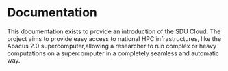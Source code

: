 # Documentation
This documentation exists to provide an introduction of the SDU Cloud. The project aims to provide easy access to national HPC infrastructures, like the Abacus 2.0 supercomputer,allowing a researcher to run complex or heavy computations on a supercomputer in a completely seamless and automatic way.
